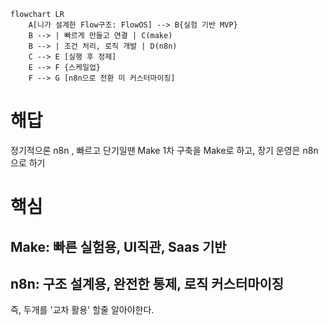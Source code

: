 ```mermaid
flowchart LR
	A[니가 설계한 Flow구조: FlowOS] --> B{실험 기반 MVP}
	B --> | 빠르게 만들고 연결 | C(make)
	B --> | 조건 처리, 로직 개발 | D(n8n)
	C --> E [실행 후 정제]
	E --> F {스케일업}
	F --> G [n8n으로 전환 미 커스터마이징]
```

# 해답
정기적으론 n8n , 빠르고 단기일땐 Make
1차 구축을 Make로 하고, 장기 운영은 n8n으로 하기

# 핵심 
## Make: 빠른 실험용, UI직관, Saas 기반
## n8n: 구조 설계용, 완전한 통제, 로직 커스터마이징

즉, 두개를 '교차 활용' 할줄 알아야한다.